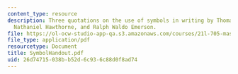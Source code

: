 ```yaml
---
content_type: resource
description: Three quotations on the use of symbols in writing by Thomas Carlyle,
  Nathaniel Hawthorne, and Ralph Waldo Emerson.
file: https://ol-ocw-studio-app-qa.s3.amazonaws.com/courses/21l-705-masterworks-in-american-short-fiction-fall-2005/26d74715038bb52d6c936c88d0f8ad74_SymbolHandout.pdf
file_type: application/pdf
resourcetype: Document
title: SymbolHandout.pdf
uid: 26d74715-038b-b52d-6c93-6c88d0f8ad74
---
```

